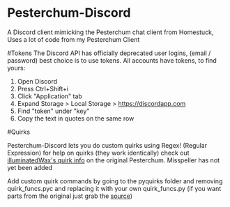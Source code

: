 # Pesterchum-Discord

A Discord client mimicking the Pesterchum chat client from Homestuck, Uses a lot of code from my Pesterchum Client

#Tokens
The Discord API has officially deprecated user logins, (email / password) best choice is to use tokens. All accounts
have tokens, to find yours:

1. Open Discord
2. Press Ctrl+Shift+i
3. Click "Application" tab
4. Expand Storage > Local Storage > https://discordapp.com
5. Find "token" under "key"
6. Copy the text in quotes on the same row

#Quirks

Pesterchum-Discord lets you do custom quirks using Regex! (Regular Expression) for help on quirks (they work identically) check out
[illuminatedWax's quirk info](https://github.com/illuminatedwax/pesterchum#quirks-1) on the original Pesterchum. Misspeller has not yet been added

Add custom quirk commands by going to the pyquirks folder and removing quirk_funcs.pyc and replacing it with your own quirk_funcs.py
(if you want parts from the original just grab the [source](https://github.com/henry232323/Pesterchum-Discord/blob/master/pyquirks/quirk_funcs.py))